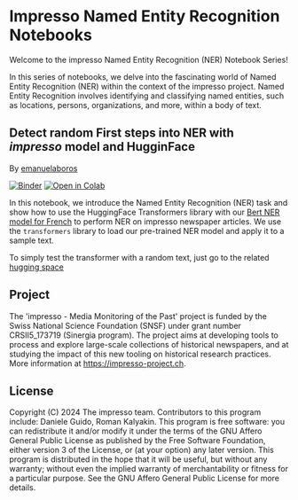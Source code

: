# Impresso Named Entity Recognition Notebooks

Welcome to the impresso Named Entity Recognition (NER) Notebook Series!

In this series of notebooks, we delve into the fascinating world of Named Entity Recognition (NER) within the context of the impresso project. Named Entity Recognition involves identifying and classifying named entities, such as locations, persons, organizations, and more, within a body of text.

## Detect random First steps into NER with _impresso_ model and HugginFace

By [emanuelaboros](https://huggingface.co/emanuelaboros)

[![Binder](https://mybinder.org/badge_logo.svg)](https://mybinder.org/v2/gh/impresso/impresso-datalab-ner-notebooks/HEAD?labpath=main.ipynb)
[![Open in Colab](https://colab.research.google.com/assets/colab-badge.svg)](https://colab.research.google.com/github/impresso/impresso-datalab-ner-notebooks/blob/main/main.ipynb)

In this notebook, we introduce the Named Entity Recognition (NER) task and show how to use the HuggingFace Transformers library with our [Bert NER model for French](https://huggingface.co/impresso-project/bert-newsagency-ner-fr) to perform NER on impresso newspaper articles. We use the `transformers` library to load our pre-trained NER model and apply it to a sample text.

To simply test the transformer with a random text, just go to the related [hugging space](https://huggingface.co/spaces/impresso-project/news-agency-recognition-in-french)

## Project

The 'impresso - Media Monitoring of the Past' project is funded by the Swiss National Science Foundation (SNSF) under grant number CRSII5_173719 (Sinergia program). The project aims at developing tools to process and explore large-scale collections of historical newspapers, and at studying the impact of this new tooling on historical research practices. More information at https://impresso-project.ch.

## License

Copyright (C) 2024 The impresso team. Contributors to this program include: Daniele Guido, Roman Kalyakin. This program is free software: you can redistribute it and/or modify it under the terms of the GNU Affero General Public License as published by the Free Software Foundation, either version 3 of the License, or (at your option) any later version. This program is distributed in the hope that it will be useful, but without any warranty; without even the implied warranty of merchantability or fitness for a particular purpose. See the GNU Affero General Public License for more details.

